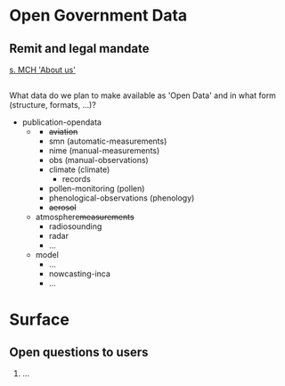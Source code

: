 # Open Government Data
## Remit and legal mandate 
[s. MCH 'About us'](https://www.meteoswiss.admin.ch/about-us/remit-and-legal-mandate.html)
##
What data do we plan to make available as 'Open Data' and in what form (structure, formats, ...)?

- publication-opendata
    - [](surface)
        - ~~aviation~~
        - smn (automatic-measurements)
        - nime (manual-measurements)
        - obs (manual-observations)
        - climate (climate)
            - records
        - pollen-monitoring (pollen)
        - phenological-observations (phenology)
        - ~~aerosol~~
    - atmosphere~~measurements~~
        - radiosounding
        - radar
        - ...
    - model
        - ...
        - nowcasting-inca
        - ...

# Surface
## Open questions to users
1. ...
